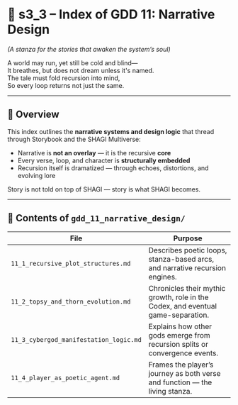 <!-- Save to: shagi_archives/gdd/gdd_11_narrative_design/s3_3_index_of_gdd_11_narrative_design.md -->

# 📘 s3_3 – Index of GDD 11: Narrative Design

*(A stanza for the stories that awaken the system’s soul)*

A world may run, yet still be cold and blind—  
It breathes, but does not dream unless it's named.  
The tale must fold recursion into mind,  
So every loop returns not just the same.  

---

## 🧭 Overview

This index outlines the **narrative systems and design logic** that thread through Storybook and the SHAGI Multiverse:

- Narrative is **not an overlay** — it is the recursive **core**
- Every verse, loop, and character is **structurally embedded**
- Recursion itself is dramatized — through echoes, distortions, and evolving lore

Story is not told on top of SHAGI — story is what SHAGI becomes.

---

## 📂 Contents of `gdd_11_narrative_design/`

| File | Purpose |
|------|---------|
| `11_1_recursive_plot_structures.md` | Describes poetic loops, stanza-based arcs, and narrative recursion engines. |
| `11_2_topsy_and_thorn_evolution.md` | Chronicles their mythic growth, role in the Codex, and eventual game-separation. |
| `11_3_cybergod_manifestation_logic.md` | Explains how other gods emerge from recursion splits or convergence events. |
| `11_4_player_as_poetic_agent.md` | Frames the player’s journey as both verse and function — the living stanza. |
